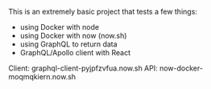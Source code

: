 This is an extremely basic project that tests a few things:

- using Docker with node
- using Docker with now (now.sh)
- using GraphQL to return data
- GraphQL/Apollo client with React

Client: graphql-client-pyjpfzvfua.now.sh
API: now-docker-moqmqkiern.now.sh
